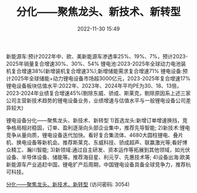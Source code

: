 ﻿---
title: 分化——聚焦龙头、新技术、新转型
date: 2022-11-30 15:49
tags:
- 锂电设备
updated: 1970-01-01 08:00:00
---

新能源车:预计2022年中、欧、美新能源车渗透率25%、19%、7%，预计2023-2025年销量复合增速30%、30%、54%
锂电池:2023-2025年全球动力电池装机复合增速38%(新增装机复合增速3%);新增储能需求复合增速71%
锂电设备:预计2025年全球储能+动力锂电设备市场超3000亿元，2023-2025年复合增速17%
锂电设备板块估值水平:2022年、2023年、2024年平均PE为30、18、13倍，2023-2024年业绩复合增速45%(剔除东威、骄成、斯莱克，剔除原因系上述三家公司主营新技术趋势的锂电设备业务，业绩增速与估值水平与一般锂电设备公司差异较大)
<!-- more -->
锂电设备分化——聚焦龙头、新技术、新转型
1)首选龙头:新增订单增速换挡，竞争格局相对稳固，订单、盈利逐渐向头部企业集中，推荐先导智能;
2)新技术:锂电竞争从量向质，锂电设备迭代加快。看好复合集流体、4680大圆柱锂电、叠片机、换电设备等新机会。推荐斯莱克、东威科技、骄成超声、联赢激光等;看好博众精工、瀚川智能;
3)新领域:通过自主研发、资本运作等拓展到其他领域，如光伏设备、半导体设备、储能等。推荐海目星、利元亨、先惠技术等;
4)设备出海:欧美新能源车产业追赶中国，锂电扩产后周期，中国锂电设备具备全球竞争力，推荐杭可科技。

[分化——聚焦龙头、新技术、新转型](https://url12.ctfile.com/f/3948612-738821330-a139fe?p=3054)
(访问密码: 3054)

